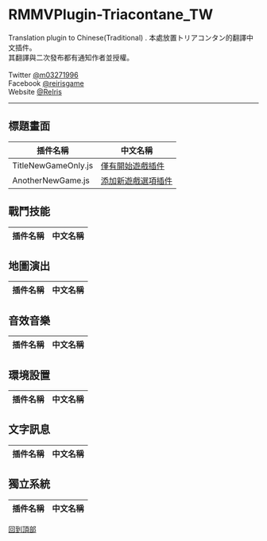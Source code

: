 # RMMVPlugin-Triacontane_TW
Translation plugin to Chinese(Traditional) .
本處放置トリアコンタン的翻譯中文插件。<br>
其翻譯與二次發布都有通知作者並授權。<br>
<br>
Twitter [@m03271996](https://twitter.com/m03271996)<br>
Facebook [@reirisgame](https://www.facebook.com/reirisgame/)<br>
Website [@ReIris](https://m03271996.wixsite.com/reirisgame)<br>
* * *
## 標題畫面 <br>
| 插件名稱               | 中文名稱              |
| --------------------- | --------------------- |
| TitleNewGameOnly.js       | [僅有開始遊戲插件](https://github.com/mr099985/RMMVPlugin-Triacontane_TW/blob/master/%E6%A8%99%E9%A1%8C%E7%95%AB%E9%9D%A2/TitleNewGameOnly.js)    |
| AnotherNewGame.js       | [添加新遊戲選項插件](https://github.com/mr099985/RMMVPlugin-Triacontane_TW/blob/master/%E6%A8%99%E9%A1%8C%E7%95%AB%E9%9D%A2/AnotherNewGame.js)    |
## 戰鬥技能 <br>
| 插件名稱               | 中文名稱              |
| --------------------- | --------------------- |
## 地圖演出 <br>
| 插件名稱               | 中文名稱              |
| --------------------- | --------------------- |
## 音效音樂 <br>
| 插件名稱               | 中文名稱              |
| --------------------- | --------------------- |
## 環境設置 <br>
| 插件名稱               | 中文名稱              |
| --------------------- | --------------------- |
## 文字訊息 <br>
| 插件名稱               | 中文名稱              |
| --------------------- | --------------------- |
## 獨立系統 <br>
| 插件名稱               | 中文名稱              |
| --------------------- | --------------------- |


[回到頂部](#readme)
